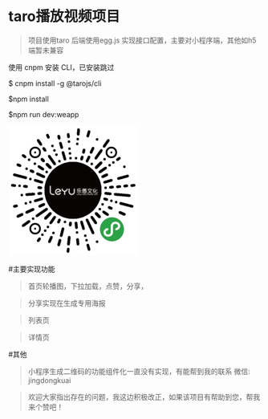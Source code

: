 # taro播放视频项目

> 项目使用taro 后端使用egg.js 实现接口配置，主要对小程序端，其他如h5端暂未兼容


使用 cnpm 安装 CLI，已安装跳过 

$ cnpm install -g @tarojs/cli

$npm install

$npm run dev:weapp

![](./ma.jpg)

#主要实现功能

> 首页轮播图，下拉加载，点赞，分享，

> 分享实现在生成专用海报

> 列表页

> 详情页

#其他

> 小程序生成二维码的功能组件化一直没有实现，有能帮到我的联系 微信: jingdongkuai

> 欢迎大家指出存在的问题，我这边积极改正，如果该项目有帮助到您，帮我来个赞吧！
